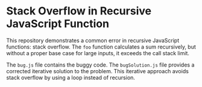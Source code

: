 # Stack Overflow in Recursive JavaScript Function

This repository demonstrates a common error in recursive JavaScript functions: stack overflow.  The `foo` function calculates a sum recursively, but without a proper base case for large inputs, it exceeds the call stack limit.

The `bug.js` file contains the buggy code. The `bugSolution.js` file provides a corrected iterative solution to the problem. This iterative approach avoids stack overflow by using a loop instead of recursion.